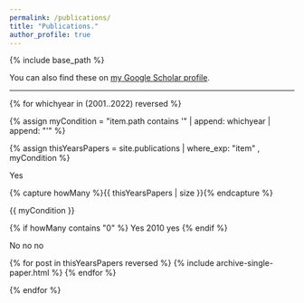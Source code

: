 ```yaml
---
permalink: /publications/
title: "Publications."
author_profile: true
---
```


{% include base_path %}

You can also find these on <a href="https://scholar.google.com/citations?user=IGApvF0AAAAJ&hl=en">my Google Scholar profile</a>.

<hr>

{% for whichyear in (2001..2022) reversed %}
  
   {% assign myCondition = "item.path contains '" | append: whichyear | append: "'" %}  
  
   {% assign thisYearsPapers = site.publications | where_exp: "item" , myCondition %}
  
   Yes 

   {% capture howMany %}{{ thisYearsPapers | size }}{% endcapture %}
   
   {{ myCondition }}
 
   {% if howMany contains "0" %}
   Yes 2010 yes
   {% endif %}

   No no no

   {% for post in thisYearsPapers reversed %}
        {% include archive-single-paper.html %}
   {% endfor %}

  
   
{% endfor %}



